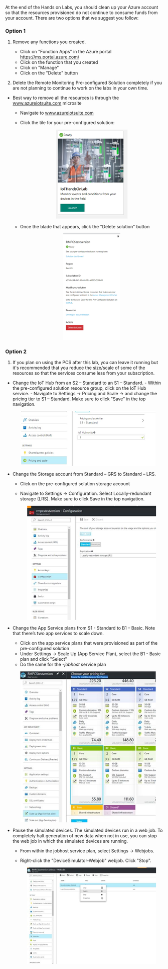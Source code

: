 At the end of the Hands on Labs, you should clean up your Azure account so that the resources provisioned do not continue to consume funds from your account. There are two options that we suggest you follow:

### Option 1
1. Remove any functions you created. <br>
    - Click on "Function Apps" in the Azure portal  https://ms.portal.azure.com/
    - Click on the function that you created
    - Click on "Manage"
    - Click on the "Delete" button

1. Delete the Remote Monitoring Pre-configured Solution completely if you are not planning to continue to work on the labs in your own time. <br />
  - Best way to remove all the resources is through the www.azureiotsuite.com microsite
    - Navigate to www.azureiotsuite.com
    - Click the tile for your pre-configured solution: 
    
      <p align="center">
         <img src="/images/SolutionReady.jpg" width="50%" height="50%"/> 
      </p> 
    - Once the blade that appears, click the "Delete solution" button
    
      <p align="center">
         <img src="/images/DeletePCS.jpg" width="40%" height="40%"/> 
      </p> 

### Option 2
1. If you plan on using the PCS after this lab, you can leave it running but it's recommended that you reduce the size/scale of some of the resources so that the services consume less from your subscription. 
  -  Change the IoT Hub from an S2 – Standard to an S1 – Standard.
    - Within the pre-configured solution resource group, click on the IoT Hub service. 
    - Navigate to Settings -> Pricing and Scale -> and change the pricing tier to S1 – Standard. Make sure to click "Save" in the top navigation.
    
      <p align="center">
         <img src="/images/reduceIoTHub.jpg" width="90%" height="90%"/> 
      </p> 
 
  - Change the Storage account from Standard – GRS to Standard – LRS.
    - Click on the pre-configured solution storage account
    - Navigate to Settings -> Configuration. Select Locally-redundant storage (LRS). Make sure to click Save in the top navigation.

      <p align="center">
         <img src="/images/reduceStorage.jpg" width="90%" height="90%"/> 
      </p> 
      
  - Change the App Service plans from S1 - Standard to B1 – Basic. Note that there’s two app services to scale down. 
     - Click on the app service plans that were provisioned as part of the pre-configured solution
     - Under Settings -> Scale Up (App Service Plan), select the B1 - Basic plan and click "Select"
     - Do the same for the *-jobhost* service plan
     <p align="center">
         <img src="/images/reduceAppService.jpg" width="90%" height="90%"/> 
      </p>   
      
  - Pause the simulated devices. The simulated devices run in a web job. To completely halt generation of new data when not in use, you can stop the web job in which the simulated devices are running.
    - From within the jobhost service plan, select Settings -> Webjobs. 
    - Right-click the "DeviceSimulator-Webjob" webjob. Click "Stop". 

      <p align="center">
         <img src="/images/pauseSimulatedDevices.jpg" width="90%" height="90%"/> 
      </p> 


